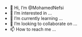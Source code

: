 - 👋 Hi, I’m @MohamedNefsi
- 👀 I’m interested in ...
- 🌱 I’m currently learning ...
- 💞️ I’m looking to collaborate on ...
- 📫 How to reach me ...

<!---
MohamedNefsi/MohamedNefsi is a ✨ special ✨ repository because its `README.md` (this file) appears on your GitHub profile.
You can click the Preview link to take a look at your changes.
--->
